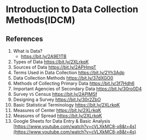 # Introduction to Data Collection Methods(IDCM) 


## References 
1. What is Data? 
   - https://bit.ly/2A9E1TB
2. Types of Data 
https://bit.ly/2XLrkqK
3. Sources of Data 
https://bit.ly/2APHmqT
4. Terms Used in Data Collection 
https://bit.ly/2Yh3Adp
5. Data Collection Methods 
https://bit.ly/37dXGO0
6. Methods of Collecting Primary Data 
https://bit.ly/3f7Hdh6
7. Important Agencies of Secondary Data 
https://bit.ly/30ro0D4
8. Survey `VS` Census 
https://bit.ly/2APIMSf
9. Designing a Survey 
https://bit.ly/30r2ZbO
10. Basic Statistical Terminology 
https://bit.ly/2XLrkqK
11. Measures of Center 
https://bit.ly/2XLrkqK
12. Measures of Spread 
https://bit.ly/2XLrkqK
13. Google Sheets for Data Entry & Basic Analysis 
[https://www.youtube.com/watch?v=cVLXkMC8-x8&t=4s](https://www.youtube.com/watch?v=cVLXkMC8-x8&t=4s)

